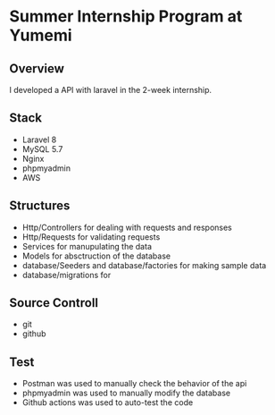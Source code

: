 # Summer Internship Program at Yumemi

## Overview
I developed a API with laravel in the 2-week internship. 

## Stack
- Laravel 8
- MySQL 5.7
- Nginx
- phpmyadmin
- AWS

## Structures
- Http/Controllers for dealing with requests and responses
- Http/Requests for validating requests
- Services for manupulating the data
- Models for absctruction of the database
- database/Seeders and database/factories for making sample data
- database/migrations for 

## Source Controll
- git
- github

## Test
- Postman was used to manually check the behavior of the api
- phpmyadmin was used to manually modify the database
- Github actions was used to auto-test the code

